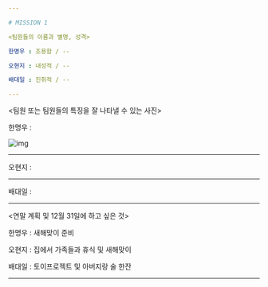 ```yaml
---

# MISSION 1

<팀원들의 이름과 별명, 성격>

한명우 : 조용함 / --

오현지 : 내성적 / --

배대일 : 진취적 / --

---
```


<팀원 또는 팀원들의 특징을 잘 나타낼 수 있는 사진>

한명우 : 

![img](https://lh6.googleusercontent.com/ue0vxVDuu6YA563gvBBNyKkqR1V5uRVDHNjEZumqL1Qw1iP1hpbCRsn5UfjTAWQ7PWbda2xROukEFhPEf2g5rKjjZn4KH_E1ydrohK7tcbq23yO4_b0YDGo0YbnqXkogxKU0YQqiqKc)

---

오현지 : 

---

배대일 : 

---

<연말 계획 및 12월 31일에 하고 싶은 것>

한명우 : 새해맞이 준비

오현지 : 집에서 가족들과 휴식 및 새해맞이

배대일 : 토이프로젝트 및 아버지랑 술 한잔

---
